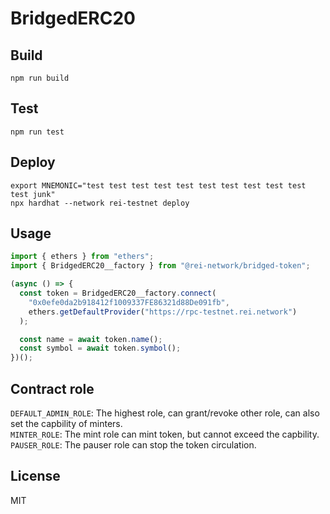 # BridgedERC20

## Build

```
npm run build
```

## Test

```
npm run test
```

## Deploy

```
export MNEMONIC="test test test test test test test test test test test junk"
npx hardhat --network rei-testnet deploy
```

## Usage

```ts
import { ethers } from "ethers";
import { BridgedERC20__factory } from "@rei-network/bridged-token";

(async () => {
  const token = BridgedERC20__factory.connect(
    "0x0efe0da2b918412f1009337FE86321d88De091fb",
    ethers.getDefaultProvider("https://rpc-testnet.rei.network")
  );

  const name = await token.name();
  const symbol = await token.symbol();
})();
```

## Contract role

`DEFAULT_ADMIN_ROLE`: The highest role, can grant/revoke other role, can also set the capbility of minters.</br>
`MINTER_ROLE`: The mint role can mint token, but cannot exceed the capbility.</br>
`PAUSER_ROLE`: The pauser role can stop the token circulation.

## License

MIT
